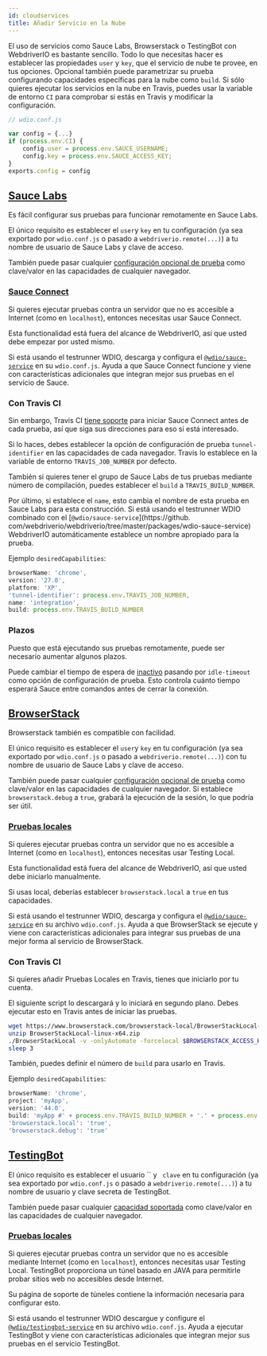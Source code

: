 ```yaml
---
id: cloudservices
title: Añadir Servicio en la Nube
---
```


El uso de servicios como Sauce Labs, Browserstack o TestingBot con WebdriverIO es bastante sencillo. Todo lo que necesitas hacer es establecer las propiedades `user` y `key`, que el servicio de nube te provee, en tus opciones. Opcional también puede parametrizar su prueba configurando capacidades específicas para la nube como `build`. Si sólo quieres ejecutar los servicios en la nube en Travis, puedes usar la variable de entorno `CI` para comprobar si estás en Travis y modificar la configuración.

```js
// wdio.conf.js

var config = {...}
if (process.env.CI) {
    config.user = process.env.SAUCE_USERNAME;
    config.key = process.env.SAUCE_ACCESS_KEY;
}
exports.config = config
```

## [Sauce Labs](https://saucelabs.com/)

Es fácil configurar sus pruebas para funcionar remotamente en Sauce Labs.

El único requisito es establecer el `user`y `key` en tu configuración (ya sea exportado por `wdio.conf.js` o pasado a `webdriverio.remote(...)`) a tu nombre de usuario de Sauce Labs y clave de acceso.

También puede pasar cualquier [configuración opcional de prueba](https://docs.saucelabs.com/reference/test-configuration/#webdriver-api) como clave/valor en las capacidades de cualquier navegador.

### [Sauce Connect](https://wiki.saucelabs.com/display/DOCS/Sauce+Connect+Proxy)

Si quieres ejecutar pruebas contra un servidor que no es accesible a Internet (como en `localhost`), entonces necesitas usar Sauce Connect.

Esta functionalidad está fuera del alcance de WebdriverIO, así que usted debe empezar por usted mismo.

Si está usando el testrunner WDIO, descarga y configura el [`@wdio/sauce-service`](https://github.com/webdriverio/webdriverio/tree/master/packages/wdio-sauce-service) en su `wdio.conf.js`. Ayuda a que Sauce Connect funcione y viene con características adicionales que integran mejor sus pruebas en el servicio de Sauce.

### Con Travis CI

Sin embargo, Travis CI [tiene soporte](http://docs.travis-ci.com/user/sauce-connect/#Setting-up-Sauce-Connect) para iniciar Sauce Connect antes de cada prueba, así que siga sus direcciones para eso si está interesado.

Si lo haces, debes establecer la opción de configuración de prueba `tunnel-identifier` en las capacidades de cada navegador. Travis lo establece en la variable de entorno `TRAVIS_JOB_NUMBER` por defecto.

También si quieres tener el grupo de Sauce Labs de tus pruebas mediante número de compilación, puedes establecer el `build` a `TRAVIS_BUILD_NUMBER`.

Por último, si establece el `name`, esto cambia el nombre de esta prueba en Sauce Labs para esta construcción. Si está usando el testrunner WDIO combinado con el [`@wdio/sauce-service`](https://github. com/webdriverio/webdriverio/tree/master/packages/wdio-sauce-service) WebdriverIO automáticamente establece un nombre apropiado para la prueba.

Ejemplo `desiredCapabilities`:

```javascript
browserName: 'chrome',
version: '27.0',
platform: 'XP',
'tunnel-identifier': process.env.TRAVIS_JOB_NUMBER,
name: 'integration',
build: process.env.TRAVIS_BUILD_NUMBER
```

### Plazos

Puesto que está ejecutando sus pruebas remotamente, puede ser necesario aumentar algunos plazos.

Puede cambiar el tiempo de espera de [inactivo](https://docs.saucelabs.com/reference/test-configuration/#idle-test-timeout) pasando por `idle-timeout` como opción de configuración de prueba. Esto controla cuánto tiempo esperará Sauce entre comandos antes de cerrar la conexión.

## [BrowserStack](https://www.browserstack.com/)

Browserstack también es compatible con facilidad.

El único requisito es establecer el `user`y `key` en tu configuración (ya sea exportado por `wdio.conf.js` o pasado a `webdriverio.remote(...)`) con tu nombre de usuario de Sauce Labs y clave de acceso.

También puede pasar cualquier [configuración opcional de prueba](https://www.browserstack.com/automate/capabilities) como clave/valor en las capacidades de cualquier navegador. Si establece `browserstack.debug` a `true`, grabará la ejecución de la sesión, lo que podría ser útil.

### [Pruebas locales](https://www.browserstack.com/local-testing#command-line)

Si quieres ejecutar pruebas contra un servidor que no es accesible a Internet (como en `localhost`), entonces necesitas usar Testing Local.

Esta functionalidad está fuera del alcance de WebdriverIO, así que usted debe iniciarlo manualmente.

Si usas local, deberías establecer `browserstack.local` a `true` en tus capacidades.

Si está usando el testrunner WDIO, descarga y configura el [`@wdio/sauce-service`](https://github.com/itszero/wdio-browserstack-service) en su archivo `wdio.conf.js`. Ayuda a que BrowserStack se ejecute y viene con características adicionales para integrar sus pruebas de una mejor forma al servicio de BrowserStack.

### Con Travis CI

Si quieres añadir Pruebas Locales en Travis, tienes que iniciarlo por tu cuenta.

El siguiente script lo descargará y lo iniciará en segundo plano. Debes ejecutar esto en Travis antes de iniciar las pruebas.

```bash
wget https://www.browserstack.com/browserstack-local/BrowserStackLocal-linux-x64.zip
unzip BrowserStackLocal-linux-x64.zip
./BrowserStackLocal -v -onlyAutomate -forcelocal $BROWSERSTACK_ACCESS_KEY &
sleep 3
```

También, puedes definir el número de `build` para usarlo en Travis.

Ejemplo `desiredCapabilities`:

```javascript
browserName: 'chrome',
project: 'myApp',
version: '44.0',
build: 'myApp #' + process.env.TRAVIS_BUILD_NUMBER + '.' + process.env.TRAVIS_JOB_NUMBER,
'browserstack.local': 'true',
'browserstack.debug': 'true'
```

## [TestingBot](https://testingbot.com/)

El único requisito es establecer el usuario `` y ` clave` en tu configuración (ya sea exportado por `wdio.conf.js` o pasado a `webdriverio.remote(...)`) a tu nombre de usuario y clave secreta de TestingBot.

También puede pasar cualquier [capacidad soportada](https://testingbot.com/support/other/test-options) como clave/valor en las capacidades de cualquier navegador.

### [Pruebas locales](https://testingbot.com/support/other/tunnel)

Si quieres ejecutar pruebas contra un servidor que no es accesible mediante Internet (como en `localhost`), entonces necesitas usar Testing Local. TestingBot proporciona un túnel basado en JAVA para permitirle probar sitios web no accesibles desde Internet.

Su página de soporte de túneles contiene la información necesaria para configurar esto.

Si está usando el testrunner WDIO descargue y configure el [`@wdio/testingbot-service`](https://github.com/webdriverio/webdriverio/tree/master/packages/wdio-testingbot-service) en su archivo `wdio.conf.js`. Ayuda a ejecutar TestingBot y viene con características adicionales que integran mejor sus pruebas en el servicio TestingBot.